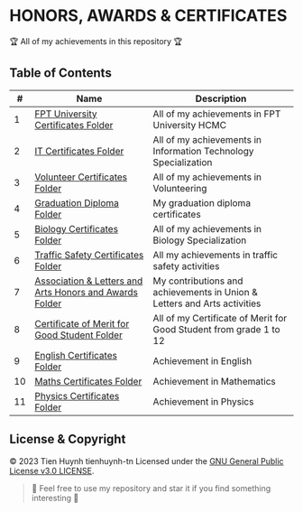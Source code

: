 # HONORS, AWARDS & CERTIFICATES

:trophy: All of my achievements in this repository :trophy:

## Table of Contents
#| Name | Description 
-| ---- | ----------- 
1| [FPT University Certificates Folder](./1-fpt-university) | All of my achievements in FPT University HCMC
2| [IT Certificates Folder](./2-information-technology) | All of my achievements in Information Technology Specialization
3| [Volunteer Certificates Folder](./3-volunteer) | All of my achievements in Volunteering
4| [Graduation Diploma Folder](./4-graduation) | My graduation diploma certificates
5| [Biology Certificates Folder](./5-biology) | All of my achievements in Biology Specialization
6| [Traffic Safety Certificates Folder](./6-traffic) | All my achievements in traffic safety activities
7| [Association & Letters and Arts Honors and Awards Folder](./7-union-&-letters-and-arts) | My contributions and achievements in Union & Letters and Arts activities
8| [Certificate of Merit for Good Student Folder](./8-good-grade-high-school) | All of my Certificate of Merit for Good Student from grade 1 to 12
9| [English Certificates Folder](./9-english) | Achievement in English
10| [Maths Certificates Folder](./9-maths) | Achievement in Mathematics
11| [Physics Certificates Folder](./9-physics) | Achievement in Physics
## License & Copyright
&copy; 2023 Tien Huynh tienhuynh-tn Licensed under the [GNU General Public License v3.0 LICENSE](https://github.com/tienhuynh-tn/awards/blob/main/LICENSE).

> :love_you_gesture: Feel free to use my repository and star it if you find something interesting :love_you_gesture:
